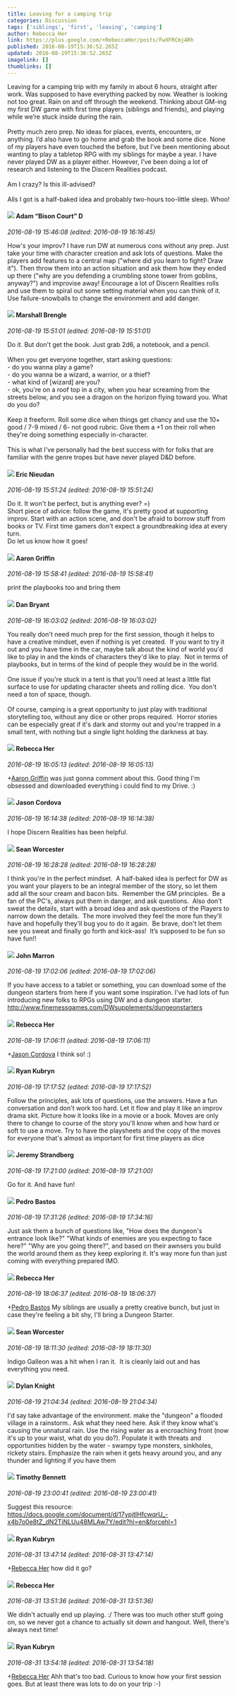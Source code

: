 ```yaml
---
title: Leaving for a camping trip
categories: Discussion
tags: ['siblings', 'first', 'leaving', 'camping']
author: Rebecca Her
link: https://plus.google.com/+RebeccaHer/posts/FwXFRCmjARh
published: 2016-08-19T15:36:52.265Z
updated: 2016-08-19T15:36:52.265Z
imagelink: []
thumblinks: []
---
```


Leaving for a camping trip with my family in about 6 hours, straight after work. Was supposed to have everything packed by now. Weather is looking not too great. Rain on and off through the weekend. Thinking about GM-ing my first DW game with first time players (siblings and friends), and playing while we’re stuck inside during the rain. <br /><br />Pretty much zero prep. No ideas for places, events, encounters, or anything. I’d also have to go home and grab the book and some dice. None of my players have even touched the before, but I’ve been mentioning about wanting to play a tabletop RPG with my siblings for maybe a year. I have never played DW as a player either. However, I’ve been doing a lot of research and listening to the Discern Realities podcast. <br /><br />Am I crazy? Is this ill-advised?<br /><br />Alls I got is a half-baked idea and probably two-hours too-little sleep. Whoo!
<div id='comment z12adtvawyytsdeet23hi1tyzoj3yfyeq'>
  <h4><img src='{{site.baseurl}}//images/avatars/115794042160633829509_photo.jpg'> Adam “Bison Court” D</h4>
      <p><cite>2016-08-19 15:46:08 (edited: 2016-08-19 16:16:45)</cite></p>
        <p>How&#39;s your improv? I have run DW at numerous cons without any prep. Just take your time with character creation and ask lots of questions. Make the players add features to a central map (&quot;where did you learn to fight? Draw it&quot;). Then throw them into an action situation and ask them how they ended up there (&quot;why are you defending a crumbling stone tower from goblins, anyway?&quot;) and improvise away! Encourage a lot of Discern Realities rolls and use them to spiral out some setting material when you can think of it. Use failure-snowballs to change the environment and add danger.</p>
</div>
        

<div id='comment z12adtvawyytsdeet23hi1tyzoj3yfyeq'>
  <h4><img src='{{site.baseurl}}//images/avatars/110973090768429200038_photo.jpg'> Marshall Brengle</h4>
      <p><cite>2016-08-19 15:51:01 (edited: 2016-08-19 15:51:01)</cite></p>
        <p>Do it. But don&#39;t get the book. Just grab 2d6, a notebook, and a pencil. <br /><br />When you get everyone together, start asking questions: <br />- do you wanna play a game?<br />- do you wanna be a wizard, a warrior, or a thief? <br />- what kind of [wizard] are you?<br />- ok, you&#39;re on a roof top in a city, when you hear screaming from the streets below, and you see a dragon on the horizon flying toward you. What do you do?<br /><br />Keep it freeform. Roll some dice when things get chancy and use the 10+ good / 7-9 mixed / 6- not good rubric. Give them a +1 on their roll when they&#39;re doing something especially in-character. <br /><br />This is what I&#39;ve personally had the best success with for folks that are familiar with the genre tropes but have never played D&amp;D before.</p>
</div>
        

<div id='comment z12adtvawyytsdeet23hi1tyzoj3yfyeq'>
  <h4><img src='{{site.baseurl}}//images/avatars/112928858730524882505_photo.jpg'> Eric Nieudan</h4>
      <p><cite>2016-08-19 15:51:24 (edited: 2016-08-19 15:51:24)</cite></p>
        <p>Do it. It won&#39;t be perfect, but is anything ever? =)<br />Short piece of advice: follow the game, it&#39;s pretty good at supporting improv. Start with an action scene, and don&#39;t be afraid to borrow stuff from books or TV. First time gamers don&#39;t expect a groundbreaking idea at every turn.<br />Do let us know how it goes!</p>
</div>
        

<div id='comment z12adtvawyytsdeet23hi1tyzoj3yfyeq'>
  <h4><img src='{{site.baseurl}}//images/avatars/103667855585775066713_photo.jpg'> Aaron Griffin</h4>
      <p><cite>2016-08-19 15:58:41 (edited: 2016-08-19 15:58:41)</cite></p>
        <p>print the playbooks too and bring them</p>
</div>
        

<div id='comment z12adtvawyytsdeet23hi1tyzoj3yfyeq'>
  <h4><img src='{{site.baseurl}}//images/avatars/104561179674739270437_photo.jpg'> Dan Bryant</h4>
      <p><cite>2016-08-19 16:03:02 (edited: 2016-08-19 16:03:02)</cite></p>
        <p>You really don&#39;t need much prep for the first session, though it helps to have a creative mindset, even if nothing is yet created.  If you want to try it out and you have time in the car, maybe talk about the kind of world you&#39;d like to play in and the kinds of characters they&#39;d like to play.  Not in terms of playbooks, but in terms of the kind of people they would be in the world.<br /><br />One issue if you&#39;re stuck in a tent is that you&#39;ll need at least a little flat surface to use for updating character sheets and rolling dice.  You don&#39;t need a ton of space, though.<br /><br />Of course, camping is a great opportunity to just play with traditional storytelling too, without any dice or other props required.  Horror stories can be especially great if it&#39;s dark and stormy out and you&#39;re trapped in a small tent, with nothing but a single light holding the darkness at bay.</p>
</div>
        

<div id='comment z12adtvawyytsdeet23hi1tyzoj3yfyeq'>
  <h4><img src='{{site.baseurl}}//images/avatars/113158344459113336175_photo.jpg'> Rebecca Her</h4>
      <p><cite>2016-08-19 16:05:13 (edited: 2016-08-19 16:05:13)</cite></p>
        <p><span class="proflinkWrapper"><span class="proflinkPrefix">+</span><a class="proflink" href="https://plus.google.com/103667855585775066713" oid="103667855585775066713">Aaron Griffin</a></span> was just gonna comment about this. Good thing I&#39;m obsessed and downloaded everything i could find to my Drive. :)</p>
</div>
        

<div id='comment z12adtvawyytsdeet23hi1tyzoj3yfyeq'>
  <h4><img src='{{site.baseurl}}//images/avatars/108530078404383929502_photo.jpg'> Jason Cordova</h4>
      <p><cite>2016-08-19 16:14:38 (edited: 2016-08-19 16:14:38)</cite></p>
        <p>I hope Discern Realities has been helpful.</p>
</div>
        

<div id='comment z12adtvawyytsdeet23hi1tyzoj3yfyeq'>
  <h4><img src='{{site.baseurl}}//images/avatars/108346984876475015844_photo.jpg'> Sean Worcester</h4>
      <p><cite>2016-08-19 16:28:28 (edited: 2016-08-19 16:28:28)</cite></p>
        <p>I think you&#39;re in the perfect mindset.  A half-baked idea is perfect for DW as you want your players to be an integral member of the story, so let them add all the sour cream and bacon bits.  Remember the GM principles.  Be a fan of the PC&#39;s, always put them in danger, and ask questions.  Also don&#39;t sweat the details, start with a broad idea and ask questions of the Players to narrow down the details.  The more involved they feel the more fun they&#39;ll have and hopefully they&#39;ll bug you to do it again.  Be brave, don&#39;t let them see you sweat and finally go forth and kick-ass!  It’s supposed to be fun so have fun!!</p>
</div>
        

<div id='comment z12adtvawyytsdeet23hi1tyzoj3yfyeq'>
  <h4><img src='{{site.baseurl}}//images/avatars/100795039225888518108_photo.jpg'> John Marron</h4>
      <p><cite>2016-08-19 17:02:06 (edited: 2016-08-19 17:02:06)</cite></p>
        <p>If you have access to a tablet or something, you can download some of the dungeon starters from here if you want some inspiration.  I&#39;ve had lots of fun introducing new folks to RPGs using DW and a dungeon starter.  <a href="http://www.finemessgames.com/DWsupplements/dungeonstarters" class="ot-anchor">http://www.finemessgames.com/DWsupplements/dungeonstarters</a></p>
</div>
        

<div id='comment z12adtvawyytsdeet23hi1tyzoj3yfyeq'>
  <h4><img src='{{site.baseurl}}//images/avatars/113158344459113336175_photo.jpg'> Rebecca Her</h4>
      <p><cite>2016-08-19 17:06:11 (edited: 2016-08-19 17:06:11)</cite></p>
        <p><span class="proflinkWrapper"><span class="proflinkPrefix">+</span><a class="proflink" href="https://plus.google.com/108530078404383929502" oid="108530078404383929502">Jason Cordova</a></span> I think so! :)</p>
</div>
        

<div id='comment z12adtvawyytsdeet23hi1tyzoj3yfyeq'>
  <h4><img src='{{site.baseurl}}//images/avatars/111163092555533971925_photo.jpg'> Ryan Kubryn</h4>
      <p><cite>2016-08-19 17:17:52 (edited: 2016-08-19 17:17:52)</cite></p>
        <p>Follow the principles, ask lots of questions, use the answers. Have a fun conversation and don&#39;t work too hard. Let it flow and play it like an improv drama skit. Picture how it looks like in a movie or a book. Moves are only there to change to course of the story you&#39;ll know when and how hard or soft to use a move. Try to have the playsheets and the copy of the moves for everyone that&#39;s almost as important for first time players as dice</p>
</div>
        

<div id='comment z12adtvawyytsdeet23hi1tyzoj3yfyeq'>
  <h4><img src='{{site.baseurl}}//images/avatars/102595580176380683252_photo.jpg'> Jeremy Strandberg</h4>
      <p><cite>2016-08-19 17:21:00 (edited: 2016-08-19 17:21:00)</cite></p>
        <p>Go for it. And have fun!</p>
</div>
        

<div id='comment z12adtvawyytsdeet23hi1tyzoj3yfyeq'>
  <h4><img src='{{site.baseurl}}//images/avatars/109713335214666656131_photo.jpg'> Pedro Bastos</h4>
      <p><cite>2016-08-19 17:31:26 (edited: 2016-08-19 17:34:16)</cite></p>
        <p>Just ask them a bunch of questions like, &quot;How does the dungeon&#39;s entrance look like?&quot; &quot;What kinds of enemies are you expecting to face here?&quot; &quot;Why are you going there?&quot;, and based on their awnsers you build the world around them as they keep exploring it. It&#39;s way more fun than just coming with everything prepared IMO.</p>
</div>
        

<div id='comment z12adtvawyytsdeet23hi1tyzoj3yfyeq'>
  <h4><img src='{{site.baseurl}}//images/avatars/113158344459113336175_photo.jpg'> Rebecca Her</h4>
      <p><cite>2016-08-19 18:06:37 (edited: 2016-08-19 18:06:37)</cite></p>
        <p><span class="proflinkWrapper"><span class="proflinkPrefix">+</span><a class="proflink" href="https://plus.google.com/109713335214666656131" oid="109713335214666656131">Pedro Bastos</a></span> My siblings are usually a pretty creative bunch, but just in case they&#39;re feeling a bit shy, I&#39;ll bring a Dungeon Starter.</p>
</div>
        

<div id='comment z12adtvawyytsdeet23hi1tyzoj3yfyeq'>
  <h4><img src='{{site.baseurl}}//images/avatars/108346984876475015844_photo.jpg'> Sean Worcester</h4>
      <p><cite>2016-08-19 18:11:30 (edited: 2016-08-19 18:11:30)</cite></p>
        <p>Indigo Galleon was a hit when I ran it.  It is cleanly laid out and has everything you need.</p>
</div>
        

<div id='comment z12adtvawyytsdeet23hi1tyzoj3yfyeq'>
  <h4><img src='{{site.baseurl}}//images/avatars/105493931245261821643_photo.jpg'> Dylan Knight</h4>
      <p><cite>2016-08-19 21:04:34 (edited: 2016-08-19 21:04:34)</cite></p>
        <p>I&#39;d say take advantage of the environment. make the &quot;dungeon&quot; a flooded village in a rainstorm.. Ask what they need here. Ask if they know what&#39;s causing the unnatural rain. Use the rising water as a encroaching front (now it&#39;s up to your waist, what do you do?). Populate it with threats and opportunities hidden by the water - swampy type monsters, sinkholes, rickety stairs. Emphasize the rain when it gets heavy around you, and any thunder and lighting if you have them</p>
</div>
        

<div id='comment z12adtvawyytsdeet23hi1tyzoj3yfyeq'>
  <h4><img src='{{site.baseurl}}//images/avatars/102067885872739197531_photo.jpg'> Timothy Bennett</h4>
      <p><cite>2016-08-19 23:00:41 (edited: 2016-08-19 23:00:41)</cite></p>
        <p>Suggest this resource: <a href="https://docs.google.com/document/d/17ypjtlHfcwqrU_-x4b7o0e8tZ_dN2TiNLUu48MLAw7Y/edit?hl=en&amp;forcehl=1" class="ot-anchor">https://docs.google.com/document/d/17ypjtlHfcwqrU_-x4b7o0e8tZ_dN2TiNLUu48MLAw7Y/edit?hl=en&amp;forcehl=1</a></p>
</div>
        

<div id='comment z12adtvawyytsdeet23hi1tyzoj3yfyeq'>
  <h4><img src='{{site.baseurl}}//images/avatars/111163092555533971925_photo.jpg'> Ryan Kubryn</h4>
      <p><cite>2016-08-31 13:47:14 (edited: 2016-08-31 13:47:14)</cite></p>
        <p><span class="proflinkWrapper"><span class="proflinkPrefix">+</span><a class="proflink" href="https://plus.google.com/113158344459113336175" oid="113158344459113336175">Rebecca Her</a></span> how did it go?</p>
</div>
        

<div id='comment z12adtvawyytsdeet23hi1tyzoj3yfyeq'>
  <h4><img src='{{site.baseurl}}//images/avatars/113158344459113336175_photo.jpg'> Rebecca Her</h4>
      <p><cite>2016-08-31 13:51:36 (edited: 2016-08-31 13:51:36)</cite></p>
        <p>We didn&#39;t actually end up playing. :/ There was too much other stuff going on, so we never got a chance to actually sit down and hangout. Well, there&#39;s always next time!</p>
</div>
        

<div id='comment z12adtvawyytsdeet23hi1tyzoj3yfyeq'>
  <h4><img src='{{site.baseurl}}//images/avatars/111163092555533971925_photo.jpg'> Ryan Kubryn</h4>
      <p><cite>2016-08-31 13:54:18 (edited: 2016-08-31 13:54:18)</cite></p>
        <p><span class="proflinkWrapper"><span class="proflinkPrefix">+</span><a class="proflink" href="https://plus.google.com/113158344459113336175" oid="113158344459113336175">Rebecca Her</a></span> Ahh that&#39;s too bad. Curious to know how your first session goes. But at least there was lots to do on your trip :-)</p>
</div>
        